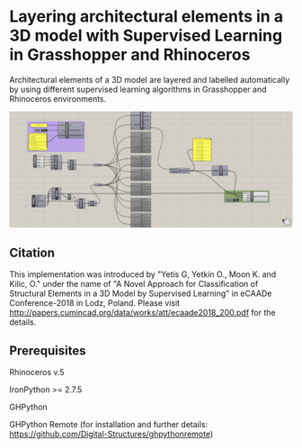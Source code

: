 # Layering architectural elements in a 3D model with Supervised Learning in Grasshopper and Rhinoceros

Architectural elements of a 3D model are layered and labelled automatically by using different supervised learning algorithms in Grasshopper and Rhinoceros environments. 

![](./gh_codes.JPG)

## Citation

This implementation was introduced by "Yetis G, Yetkin O., Moon K. and Kilic, O." under the name of "A Novel Approach for Classification of Structural Elements in a 3D Model by Supervised Learning" in eCAADe Conference-2018 in Lodz, Poland. Please visit http://papers.cumincad.org/data/works/att/ecaade2018_200.pdf for the details. 

## Prerequisites

Rhinoceros v.5

IronPython >= 2.7.5

GHPython

GHPython Remote (for installation and further details: https://github.com/Digital-Structures/ghpythonremote)
